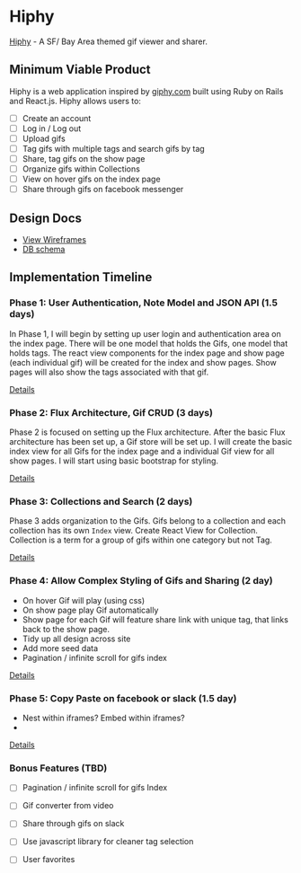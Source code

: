 # Hiphy

[Hiphy][hiphy] - A SF/ Bay Area themed gif viewer and sharer.

[hiphy]: https://hiphy-app.herokuapp.com/

## Minimum Viable Product

Hiphy is a web application inspired by [giphy.com][giphy] built using Ruby on Rails
and React.js. Hiphy allows users to:

[giphy]: http://www.giphy.com/

<!-- This is a Markdown checklist. Use it to keep track of your progress! -->

- [ ] Create an account
- [ ] Log in / Log out
- [ ] Upload gifs
- [ ] Tag gifs with multiple tags and search gifs by tag
- [ ] Share, tag gifs on the show page
- [ ] Organize gifs within Collections
- [ ] View on hover gifs on the index page
- [ ] Share through gifs on facebook messenger

## Design Docs
* [View Wireframes][view]
* [DB schema][schema]

[view]: ./docs/views.md
[schema]: ./docs/schema.md

## Implementation Timeline

### Phase 1: User Authentication, Note Model and JSON API (1.5 days)

In Phase 1, I will begin by setting up user login and authentication area on the
index page. There will be one model that holds the Gifs, one model that holds
tags. The react view components for the index page and show page
(each individual gif) will be created for the index and show pages. Show pages
will also show the tags associated with that gif.

[Details][phase-one]

### Phase 2: Flux Architecture, Gif CRUD (3 days)

Phase 2 is focused on setting up the Flux architecture. After the basic Flux
architecture has been set up, a Gif store will be set up. I will create the
basic index view for all Gifs for the index page and a individual Gif view
for all show pages. I will start using basic bootstrap for styling.

[Details][phase-two]

### Phase 3: Collections and Search (2 days)

Phase 3 adds organization to the Gifs. Gifs belong to a collection and each
collection has its own `Index` view. Create React View for Collection. Collection
is a term for a group of gifs within one category but not Tag.

[Details][phase-three]

### Phase 4: Allow Complex Styling of Gifs and Sharing (2 day)

- On hover Gif will play (using css)
- On show page play Gif automatically
- Show page for each Gif will feature share link with unique tag, that links
back to the show page.
- Tidy up all design across site
- Add more seed data
- Pagination / infinite scroll for gifs index

[Details][phase-four]

### Phase 5: Copy Paste on facebook or slack (1.5 day)

- Nest within iframes? Embed within iframes?
-

[Details][phase-five]

### Bonus Features (TBD)
- [ ] Pagination / infinite scroll for gifs Index
- [ ] Gif converter from video
- [ ] Share through gifs on slack
- [ ] Use javascript library for cleaner tag selection
- [ ] User favorites


[phase-one]: ./docs/phases/phase1.md
[phase-two]: ./docs/phases/phase2.md
[phase-three]: ./docs/phases/phase3.md
[phase-four]: ./docs/phases/phase4.md
[phase-five]: ./docs/phases/phase5.md

